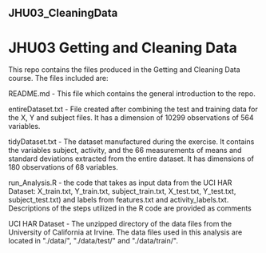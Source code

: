 ## JHU03_CleaningData
# JHU03 Getting and Cleaning Data

This repo contains the files produced in the Getting and Cleaning Data course. The files included are:

README.md - This file which contains the general introduction to the repo.

entireDataset.txt - File created after combining the test and training data for the X, Y and subject files. It has a dimension of 10299 observations of 564 variables.

tidyDataset.txt - The dataset manufactured during the exercise. It contains the variables subject, activity, and the 66 measurements of means and standard deviations extracted from the entire dataset. It has dimensions of 180 observations of 68 variables.

run_Analysis.R - the code that takes as input data from the UCI HAR Dataset: X_train.txt, Y_train.txt, subject_train.txt, X_test.txt, Y_test.txt, subject_test.txt) and labels from features.txt and activity_labels.txt. Descriptions of the steps utilized in the R code are provided as comments

UCI HAR Dataset - The unzipped directory of the data files from the University of California at Irvine. The data files used in this analysis are located in "./data/", "./data/test/" and "./data/train/".